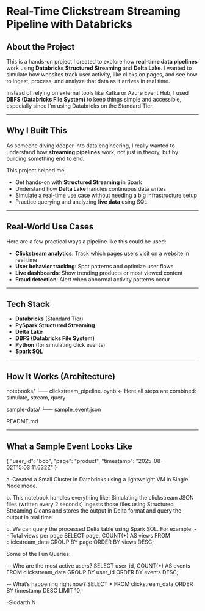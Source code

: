 # Real-Time Clickstream Streaming Pipeline with Databricks

## About the Project

This is a hands-on project I created to explore how **real-time data pipelines** work using **Databricks Structured Streaming** and **Delta Lake**. I wanted to simulate how websites track user activity, like clicks on pages, and see how to ingest, process, and analyze that data as it arrives in real time.

Instead of relying on external tools like Kafka or Azure Event Hub, I used **DBFS (Databricks File System)** to keep things simple and accessible, especially since I’m using Databricks on the Standard Tier.

---

## Why I Built This

As someone diving deeper into data engineering, I really wanted to understand how **streaming pipelines** work, not just in theory, but by building something end to end.

This project helped me:
- Get hands-on with **Structured Streaming** in Spark
- Understand how **Delta Lake** handles continuous data writes
- Simulate a real-time use case without needing a big infrastructure setup
- Practice querying and analyzing **live data** using SQL

---

## Real-World Use Cases

Here are a few practical ways a pipeline like this could be used:

- **Clickstream analytics**: Track which pages users visit on a website in real time
- **User behavior tracking**: Spot patterns and optimize user flows
- **Live dashboards**: Show trending products or most viewed content
- **Fraud detection**: Alert when abnormal activity patterns occur

---

## Tech Stack

- **Databricks** (Standard Tier)
- **PySpark Structured Streaming**
- **Delta Lake**
- **DBFS (Databricks File System)**
- **Python** (for simulating click events)
- **Spark SQL**

---

## How It Works (Architecture)

notebooks/
└── clickstream_pipeline.ipynb ← Here all steps are combined: simulate, stream, query

sample-data/
└── sample_event.json

README.md

---

## What a Sample Event Looks Like

{
  "user_id": "bob",
  "page": "product",
  "timestamp": "2025-08-02T15:03:11.632Z"
}

a. Created a Small Cluster in Databricks using a lightweight VM in Single Node mode.

b. This notebook handles everything like:
Simulating the clickstream JSON files (written every 2 seconds)
Ingests those files using Structured Streaming
Cleans and stores the output in Delta format
and query the output in real time

c. We can query the processed Delta table using Spark SQL. For example:
-- Total views per page
SELECT page, COUNT(*) AS views
FROM clickstream_data
GROUP BY page
ORDER BY views DESC;


Some of the Fun Queries:

-- Who are the most active users?
SELECT user_id, COUNT(*) AS events
FROM clickstream_data
GROUP BY user_id
ORDER BY events DESC;

-- What’s happening right now?
SELECT *
FROM clickstream_data
ORDER BY timestamp DESC
LIMIT 10;



-Siddarth N